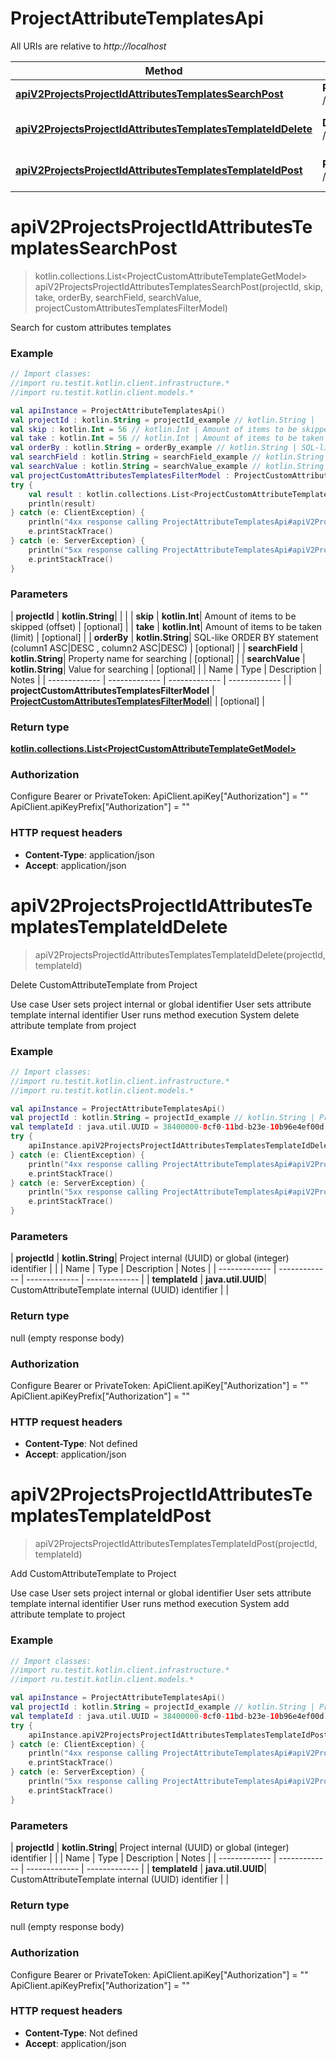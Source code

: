 # ProjectAttributeTemplatesApi

All URIs are relative to *http://localhost*

| Method | HTTP request | Description |
| ------------- | ------------- | ------------- |
| [**apiV2ProjectsProjectIdAttributesTemplatesSearchPost**](ProjectAttributeTemplatesApi.md#apiV2ProjectsProjectIdAttributesTemplatesSearchPost) | **POST** /api/v2/projects/{projectId}/attributes/templates/search | Search for custom attributes templates |
| [**apiV2ProjectsProjectIdAttributesTemplatesTemplateIdDelete**](ProjectAttributeTemplatesApi.md#apiV2ProjectsProjectIdAttributesTemplatesTemplateIdDelete) | **DELETE** /api/v2/projects/{projectId}/attributes/templates/{templateId} | Delete CustomAttributeTemplate from Project |
| [**apiV2ProjectsProjectIdAttributesTemplatesTemplateIdPost**](ProjectAttributeTemplatesApi.md#apiV2ProjectsProjectIdAttributesTemplatesTemplateIdPost) | **POST** /api/v2/projects/{projectId}/attributes/templates/{templateId} | Add CustomAttributeTemplate to Project |


<a id="apiV2ProjectsProjectIdAttributesTemplatesSearchPost"></a>
# **apiV2ProjectsProjectIdAttributesTemplatesSearchPost**
> kotlin.collections.List&lt;ProjectCustomAttributeTemplateGetModel&gt; apiV2ProjectsProjectIdAttributesTemplatesSearchPost(projectId, skip, take, orderBy, searchField, searchValue, projectCustomAttributesTemplatesFilterModel)

Search for custom attributes templates

### Example
```kotlin
// Import classes:
//import ru.testit.kotlin.client.infrastructure.*
//import ru.testit.kotlin.client.models.*

val apiInstance = ProjectAttributeTemplatesApi()
val projectId : kotlin.String = projectId_example // kotlin.String | 
val skip : kotlin.Int = 56 // kotlin.Int | Amount of items to be skipped (offset)
val take : kotlin.Int = 56 // kotlin.Int | Amount of items to be taken (limit)
val orderBy : kotlin.String = orderBy_example // kotlin.String | SQL-like  ORDER BY statement (column1 ASC|DESC , column2 ASC|DESC)
val searchField : kotlin.String = searchField_example // kotlin.String | Property name for searching
val searchValue : kotlin.String = searchValue_example // kotlin.String | Value for searching
val projectCustomAttributesTemplatesFilterModel : ProjectCustomAttributesTemplatesFilterModel =  // ProjectCustomAttributesTemplatesFilterModel | 
try {
    val result : kotlin.collections.List<ProjectCustomAttributeTemplateGetModel> = apiInstance.apiV2ProjectsProjectIdAttributesTemplatesSearchPost(projectId, skip, take, orderBy, searchField, searchValue, projectCustomAttributesTemplatesFilterModel)
    println(result)
} catch (e: ClientException) {
    println("4xx response calling ProjectAttributeTemplatesApi#apiV2ProjectsProjectIdAttributesTemplatesSearchPost")
    e.printStackTrace()
} catch (e: ServerException) {
    println("5xx response calling ProjectAttributeTemplatesApi#apiV2ProjectsProjectIdAttributesTemplatesSearchPost")
    e.printStackTrace()
}
```

### Parameters
| **projectId** | **kotlin.String**|  | |
| **skip** | **kotlin.Int**| Amount of items to be skipped (offset) | [optional] |
| **take** | **kotlin.Int**| Amount of items to be taken (limit) | [optional] |
| **orderBy** | **kotlin.String**| SQL-like  ORDER BY statement (column1 ASC|DESC , column2 ASC|DESC) | [optional] |
| **searchField** | **kotlin.String**| Property name for searching | [optional] |
| **searchValue** | **kotlin.String**| Value for searching | [optional] |
| Name | Type | Description  | Notes |
| ------------- | ------------- | ------------- | ------------- |
| **projectCustomAttributesTemplatesFilterModel** | [**ProjectCustomAttributesTemplatesFilterModel**](ProjectCustomAttributesTemplatesFilterModel.md)|  | [optional] |

### Return type

[**kotlin.collections.List&lt;ProjectCustomAttributeTemplateGetModel&gt;**](ProjectCustomAttributeTemplateGetModel.md)

### Authorization


Configure Bearer or PrivateToken:
    ApiClient.apiKey["Authorization"] = ""
    ApiClient.apiKeyPrefix["Authorization"] = ""

### HTTP request headers

 - **Content-Type**: application/json
 - **Accept**: application/json

<a id="apiV2ProjectsProjectIdAttributesTemplatesTemplateIdDelete"></a>
# **apiV2ProjectsProjectIdAttributesTemplatesTemplateIdDelete**
> apiV2ProjectsProjectIdAttributesTemplatesTemplateIdDelete(projectId, templateId)

Delete CustomAttributeTemplate from Project

  Use case    User sets project internal or global identifier    User sets attribute template internal identifier    User runs method execution    System delete attribute template from project

### Example
```kotlin
// Import classes:
//import ru.testit.kotlin.client.infrastructure.*
//import ru.testit.kotlin.client.models.*

val apiInstance = ProjectAttributeTemplatesApi()
val projectId : kotlin.String = projectId_example // kotlin.String | Project internal (UUID) or global (integer) identifier
val templateId : java.util.UUID = 38400000-8cf0-11bd-b23e-10b96e4ef00d // java.util.UUID | CustomAttributeTemplate internal (UUID) identifier
try {
    apiInstance.apiV2ProjectsProjectIdAttributesTemplatesTemplateIdDelete(projectId, templateId)
} catch (e: ClientException) {
    println("4xx response calling ProjectAttributeTemplatesApi#apiV2ProjectsProjectIdAttributesTemplatesTemplateIdDelete")
    e.printStackTrace()
} catch (e: ServerException) {
    println("5xx response calling ProjectAttributeTemplatesApi#apiV2ProjectsProjectIdAttributesTemplatesTemplateIdDelete")
    e.printStackTrace()
}
```

### Parameters
| **projectId** | **kotlin.String**| Project internal (UUID) or global (integer) identifier | |
| Name | Type | Description  | Notes |
| ------------- | ------------- | ------------- | ------------- |
| **templateId** | **java.util.UUID**| CustomAttributeTemplate internal (UUID) identifier | |

### Return type

null (empty response body)

### Authorization


Configure Bearer or PrivateToken:
    ApiClient.apiKey["Authorization"] = ""
    ApiClient.apiKeyPrefix["Authorization"] = ""

### HTTP request headers

 - **Content-Type**: Not defined
 - **Accept**: application/json

<a id="apiV2ProjectsProjectIdAttributesTemplatesTemplateIdPost"></a>
# **apiV2ProjectsProjectIdAttributesTemplatesTemplateIdPost**
> apiV2ProjectsProjectIdAttributesTemplatesTemplateIdPost(projectId, templateId)

Add CustomAttributeTemplate to Project

  Use case    User sets project internal or global identifier    User sets attribute template internal identifier    User runs method execution    System add attribute template to project

### Example
```kotlin
// Import classes:
//import ru.testit.kotlin.client.infrastructure.*
//import ru.testit.kotlin.client.models.*

val apiInstance = ProjectAttributeTemplatesApi()
val projectId : kotlin.String = projectId_example // kotlin.String | Project internal (UUID) or global (integer) identifier
val templateId : java.util.UUID = 38400000-8cf0-11bd-b23e-10b96e4ef00d // java.util.UUID | CustomAttributeTemplate internal (UUID) identifier
try {
    apiInstance.apiV2ProjectsProjectIdAttributesTemplatesTemplateIdPost(projectId, templateId)
} catch (e: ClientException) {
    println("4xx response calling ProjectAttributeTemplatesApi#apiV2ProjectsProjectIdAttributesTemplatesTemplateIdPost")
    e.printStackTrace()
} catch (e: ServerException) {
    println("5xx response calling ProjectAttributeTemplatesApi#apiV2ProjectsProjectIdAttributesTemplatesTemplateIdPost")
    e.printStackTrace()
}
```

### Parameters
| **projectId** | **kotlin.String**| Project internal (UUID) or global (integer) identifier | |
| Name | Type | Description  | Notes |
| ------------- | ------------- | ------------- | ------------- |
| **templateId** | **java.util.UUID**| CustomAttributeTemplate internal (UUID) identifier | |

### Return type

null (empty response body)

### Authorization


Configure Bearer or PrivateToken:
    ApiClient.apiKey["Authorization"] = ""
    ApiClient.apiKeyPrefix["Authorization"] = ""

### HTTP request headers

 - **Content-Type**: Not defined
 - **Accept**: application/json

